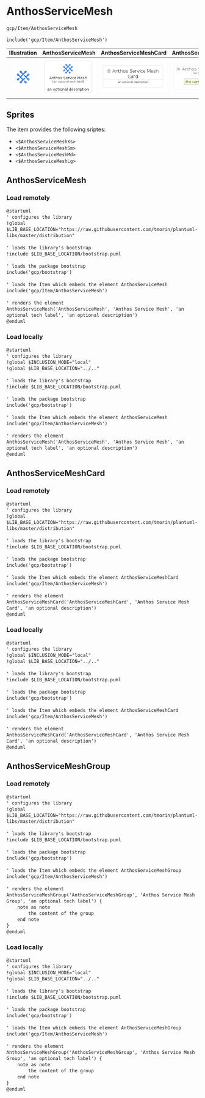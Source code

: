 # AnthosServiceMesh


```text
gcp/Item/AnthosServiceMesh
```

```text
include('gcp/Item/AnthosServiceMesh')
```



| Illustration | AnthosServiceMesh | AnthosServiceMeshCard | AnthosServiceMeshGroup |
| :---: | :---: | :---: | :---: |
| ![illustration for Illustration](../../gcp/Item/AnthosServiceMesh.png) | ![illustration for AnthosServiceMesh](../../gcp/Item/AnthosServiceMesh.Local.png) | ![illustration for AnthosServiceMeshCard](../../gcp/Item/AnthosServiceMeshCard.Local.png) | ![illustration for AnthosServiceMeshGroup](../../gcp/Item/AnthosServiceMeshGroup.Local.png) |



## Sprites
The item provides the following sriptes:

- `<$AnthosServiceMeshXs>`
- `<$AnthosServiceMeshSm>`
- `<$AnthosServiceMeshMd>`
- `<$AnthosServiceMeshLg>`





## AnthosServiceMesh

### Load remotely
```plantuml
@startuml
' configures the library
!global $LIB_BASE_LOCATION="https://raw.githubusercontent.com/tmorin/plantuml-libs/master/distribution"

' loads the library's bootstrap
!include $LIB_BASE_LOCATION/bootstrap.puml

' loads the package bootstrap
include('gcp/bootstrap')

' loads the Item which embeds the element AnthosServiceMesh
include('gcp/Item/AnthosServiceMesh')

' renders the element
AnthosServiceMesh('AnthosServiceMesh', 'Anthos Service Mesh', 'an optional tech label', 'an optional description')
@enduml
```

### Load locally
```plantuml
@startuml
' configures the library
!global $INCLUSION_MODE="local"
!global $LIB_BASE_LOCATION="../.."

' loads the library's bootstrap
!include $LIB_BASE_LOCATION/bootstrap.puml

' loads the package bootstrap
include('gcp/bootstrap')

' loads the Item which embeds the element AnthosServiceMesh
include('gcp/Item/AnthosServiceMesh')

' renders the element
AnthosServiceMesh('AnthosServiceMesh', 'Anthos Service Mesh', 'an optional tech label', 'an optional description')
@enduml
```

## AnthosServiceMeshCard

### Load remotely
```plantuml
@startuml
' configures the library
!global $LIB_BASE_LOCATION="https://raw.githubusercontent.com/tmorin/plantuml-libs/master/distribution"

' loads the library's bootstrap
!include $LIB_BASE_LOCATION/bootstrap.puml

' loads the package bootstrap
include('gcp/bootstrap')

' loads the Item which embeds the element AnthosServiceMeshCard
include('gcp/Item/AnthosServiceMesh')

' renders the element
AnthosServiceMeshCard('AnthosServiceMeshCard', 'Anthos Service Mesh Card', 'an optional description')
@enduml
```

### Load locally
```plantuml
@startuml
' configures the library
!global $INCLUSION_MODE="local"
!global $LIB_BASE_LOCATION="../.."

' loads the library's bootstrap
!include $LIB_BASE_LOCATION/bootstrap.puml

' loads the package bootstrap
include('gcp/bootstrap')

' loads the Item which embeds the element AnthosServiceMeshCard
include('gcp/Item/AnthosServiceMesh')

' renders the element
AnthosServiceMeshCard('AnthosServiceMeshCard', 'Anthos Service Mesh Card', 'an optional description')
@enduml
```

## AnthosServiceMeshGroup

### Load remotely
```plantuml
@startuml
' configures the library
!global $LIB_BASE_LOCATION="https://raw.githubusercontent.com/tmorin/plantuml-libs/master/distribution"

' loads the library's bootstrap
!include $LIB_BASE_LOCATION/bootstrap.puml

' loads the package bootstrap
include('gcp/bootstrap')

' loads the Item which embeds the element AnthosServiceMeshGroup
include('gcp/Item/AnthosServiceMesh')

' renders the element
AnthosServiceMeshGroup('AnthosServiceMeshGroup', 'Anthos Service Mesh Group', 'an optional tech label') {
    note as note
        the content of the group
    end note
}
@enduml
```

### Load locally
```plantuml
@startuml
' configures the library
!global $INCLUSION_MODE="local"
!global $LIB_BASE_LOCATION="../.."

' loads the library's bootstrap
!include $LIB_BASE_LOCATION/bootstrap.puml

' loads the package bootstrap
include('gcp/bootstrap')

' loads the Item which embeds the element AnthosServiceMeshGroup
include('gcp/Item/AnthosServiceMesh')

' renders the element
AnthosServiceMeshGroup('AnthosServiceMeshGroup', 'Anthos Service Mesh Group', 'an optional tech label') {
    note as note
        the content of the group
    end note
}
@enduml
```

